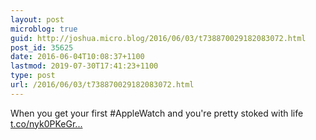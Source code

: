 ```yaml
---
layout: post
microblog: true
guid: http://joshua.micro.blog/2016/06/03/t738870029182083072.html
post_id: 35625
date: 2016-06-04T10:08:37+1100
lastmod: 2019-07-30T17:41:23+1100
type: post
url: /2016/06/03/t738870029182083072.html
---
```

When you get your first #AppleWatch and you're pretty stoked with life [t.co/nyk0PKeGr...](https://t.co/nyk0PKeGrP)
